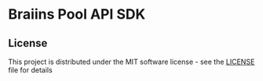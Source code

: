 # Braiins Pool API SDK

## License

This project is distributed under the MIT software license - see the [LICENSE](./LICENSE) file for details